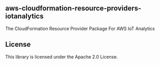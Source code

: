 ## aws-cloudformation-resource-providers-iotanalytics

The CloudFormation Resource Provider Package For AWS IoT Analytics

## License

This library is licensed under the Apache 2.0 License. 
